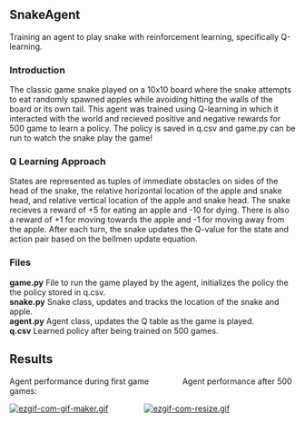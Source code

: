 ## SnakeAgent
Training an agent to play snake with reinforcement learning, specifically Q-learning. 

### Introduction
The classic game snake played on a 10x10 board where the snake attempts to eat randomly spawned apples while avoiding hitting the walls of the board or its own tail. This agent was trained using Q-learning in which it interacted with the world and recieved positive and negative rewards for 500 game to learn a policy. The policy is saved in q.csv and game.py can be run to watch the snake play the game!

### Q Learning Approach
States are represented as tuples of immediate obstacles on sides of the head of the snake, the relative horizontal location of the apple and snake head, and relative vertical location of the apple and snake head. The snake recieves a reward of +5 for eating an apple and -10 for dying. There is also a reward of +1 for moving towards the apple and -1 for moving away from the apple. After each turn, the snake updates the Q-value for the state and action pair based on the bellmen update equation. 

### Files

**game.py** File to run the game played by the agent, initializes the policy the the policy stored in q.csv.<br />
**snake.py** Snake class, updates and tracks the location of the snake and apple. <br />
**agent.py** Agent class, updates the Q table as the game is played. <br />
**q.csv** Learned policy after being trained on 500 games. 

## Results

Agent performance during first game &nbsp; &nbsp; &nbsp; &nbsp; &nbsp; &nbsp; &nbsp; Agent performance after 500 games: <br />

[![ezgif-com-gif-maker.gif](https://i.postimg.cc/R0XN5tXP/ezgif-com-gif-maker.gif)](https://postimg.cc/Y4LpQvcg) &nbsp; &nbsp; &nbsp; &nbsp; &nbsp; &nbsp; &nbsp; &nbsp;[![ezgif-com-resize.gif](https://i.postimg.cc/8cTKFqhk/ezgif-com-resize.gif)](https://postimg.cc/PpFz9V30)




